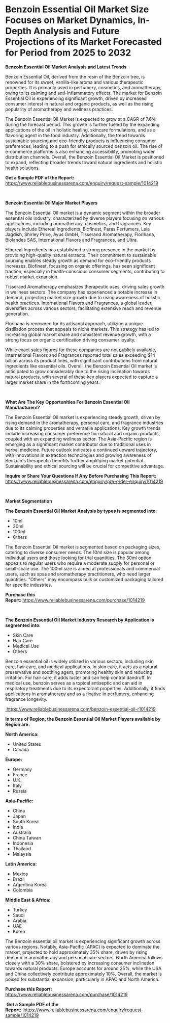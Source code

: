 <p><h1>Benzoin Essential Oil Market Size Focuses on Market Dynamics, In-Depth Analysis and Future Projections of its Market Forecasted for Period from 2025 to 2032</h1></p><p><strong>Benzoin Essential Oil Market Analysis and Latest Trends</strong></p>
<p><p>Benzoin Essential Oil, derived from the resin of the Benzoin tree, is renowned for its sweet, vanilla-like aroma and various therapeutic properties. It is primarily used in perfumery, cosmetics, and aromatherapy, owing to its calming and anti-inflammatory effects. The market for Benzoin Essential Oil is experiencing significant growth, driven by increased consumer interest in natural and organic products, as well as the rising popularity of aromatherapy and wellness practices.</p><p>The Benzoin Essential Oil Market is expected to grow at a CAGR of 7.6% during the forecast period. This growth is further fueled by the expanding applications of the oil in holistic healing, skincare formulations, and as a flavoring agent in the food industry. Additionally, the trend towards sustainable sourcing and eco-friendly products is influencing consumer preferences, leading to a push for ethically sourced benzoin oil. The rise of e-commerce platforms is also enhancing accessibility, promoting wider distribution channels. Overall, the Benzoin Essential Oil Market is positioned to expand, reflecting broader trends toward natural ingredients and holistic health solutions.</p></p>
<p><strong>Get a Sample PDF of the Report:&nbsp;</strong> <a href="https://www.reliablebusinessarena.com/enquiry/request-sample/1014219?utm_campaign=3067&utm_medium=2&utm_source=Github&utm_content=ia&utm_term=17042025&utm_id=benzoin-essential-oil">https://www.reliablebusinessarena.com/enquiry/request-sample/1014219</a></p>
<p>&nbsp;</p>
<p><strong>Benzoin Essential Oil Major Market Players</strong></p>
<p><p>The Benzoin Essential Oil market is a dynamic segment within the broader essential oils industry, characterized by diverse players focusing on various applications, including aromatherapy, cosmetics, and fragrances. Key players include Ethereal Ingredients, Biofinest, Paras Perfumers, Lala Jagdish, Shirley Price, Ayus GmbH, Tisserand Aromatherapy, Florihana, Biolandes SAS, International Flavors and Fragrances, and Ultra.</p><p>Ethereal Ingredients has established a strong presence in the market by providing high-quality natural extracts. Their commitment to sustainable sourcing enables steady growth as demand for eco-friendly products increases. Biofinest, focusing on organic offerings, has seen significant traction, especially in health-conscious consumer segments, contributing to robust market expansion.</p><p>Tisserand Aromatherapy emphasizes therapeutic uses, driving sales growth in wellness sectors. The company has experienced a notable increase in demand, projecting market size growth due to rising awareness of holistic health practices. International Flavors and Fragrances, a global leader, diversifies across various sectors, facilitating extensive reach and revenue generation.</p><p>Florihana is renowned for its artisanal approach, utilizing a unique distillation process that appeals to niche markets. This strategy has led to increasing global market share and consistent revenue growth, with a strong focus on organic certification driving consumer loyalty.</p><p>While exact sales figures for these companies are not publicly available, International Flavors and Fragrances reported total sales exceeding $14 billion across its product lines, with significant contributions from natural ingredients like essential oils. Overall, the Benzoin Essential Oil market is anticipated to grow considerably due to the rising inclination towards natural products, with several of these key players expected to capture a larger market share in the forthcoming years.</p></p>
<p>&nbsp;</p>
<p><strong>What Are The Key Opportunities For Benzoin Essential Oil Manufacturers?</strong></p>
<p><p>The Benzoin Essential Oil market is experiencing steady growth, driven by rising demand in the aromatherapy, personal care, and fragrance industries due to its calming properties and versatile applications. Key growth trends include increasing consumer preference for natural and organic products, coupled with an expanding wellness sector. The Asia-Pacific region is emerging as a significant market contributor due to traditional uses in herbal medicine. Future outlook indicates a continued upward trajectory, with innovations in extraction technologies and growing awareness of Benzoin's therapeutic benefits further amplifying market potential. Sustainability and ethical sourcing will be crucial for competitive advantage.</p></p>
<p><strong>Inquire or Share Your Questions If Any Before Purchasing This Report:</strong> <a href="https://www.reliablebusinessarena.com/enquiry/pre-order-enquiry/1014219?utm_campaign=3067&utm_medium=2&utm_source=Github&utm_content=ia&utm_term=17042025&utm_id=benzoin-essential-oil">https://www.reliablebusinessarena.com/enquiry/pre-order-enquiry/1014219</a></p>
<p>&nbsp;</p>
<p><strong>Market Segmentation</strong></p>
<p><strong>The Benzoin Essential Oil Market Analysis by types is segmented into:</strong></p>
<p><ul><li>10ml</li><li>30ml</li><li>100ml</li><li>Others</li></ul></p>
<p><p>The Benzoin Essential Oil market is segmented based on packaging sizes, catering to diverse consumer needs. The 10ml size is popular among individual users and those looking for trial quantities. The 30ml option appeals to regular users who require a moderate supply for personal or small-scale use. The 100ml size is aimed at professionals and commercial users, such as spas and aromatherapy practitioners, who need larger quantities. "Others" may encompass bulk or customized packaging tailored for specific industries.</p></p>
<p><strong>Purchase this Report:&nbsp;</strong><a href="https://www.reliablebusinessarena.com/purchase/1014219?utm_campaign=3067&utm_medium=2&utm_source=Github&utm_content=ia&utm_term=17042025&utm_id=benzoin-essential-oil">https://www.reliablebusinessarena.com/purchase/1014219</a></p>
<p>&nbsp;</p>
<p><strong>The Benzoin Essential Oil Market Industry Research by Application is segmented into:</strong></p>
<p><ul><li>Skin Care</li><li>Hair Care</li><li>Medical Use</li><li>Others</li></ul></p>
<p><p>Benzoin essential oil is widely utilized in various sectors, including skin care, hair care, and medical applications. In skin care, it acts as a natural preservative and soothing agent, promoting healthy skin and reducing irritation. For hair care, it adds luster and can help control dandruff. In medical use, benzoin serves as a topical antiseptic and can aid in respiratory treatments due to its expectorant properties. Additionally, it finds applications in aromatherapy and as a fixative in perfumery, enhancing fragrance longevity.</p></p>
<p><a href="https://www.reliablebusinessarena.com/benzoin-essential-oil-r1014219?utm_campaign=3067&utm_medium=2&utm_source=Github&utm_content=ia&utm_term=17042025&utm_id=benzoin-essential-oil">&nbsp;https://www.reliablebusinessarena.com/benzoin-essential-oil-r1014219</a></p>
<p><strong>In terms of Region, the Benzoin Essential Oil Market Players available by Region are:</strong></p>
<p>
    <p> <strong> North America: </strong>
        <ul>
            <li>United States</li>
            <li>Canada</li>
        </ul>
        </p> 
    <p> <strong> Europe: </strong>
        <ul>
            <li>Germany</li>
            <li>France</li>
            <li>U.K.</li>
            <li>Italy</li>
            <li>Russia</li>
        </ul>
        </p> 
    <p> <strong> Asia-Pacific: </strong>
        <ul>
            <li>China</li>
            <li>Japan</li>
            <li>South Korea</li>
            <li>India</li>
            <li>Australia</li>
            <li>China Taiwan</li>
            <li>Indonesia</li>
            <li>Thailand</li>
            <li>Malaysia</li>
        </ul>
        </p> 
    <p> <strong> Latin America: </strong>
        <ul>
            <li>Mexico</li>
            <li>Brazil</li>
            <li>Argentina Korea</li>
            <li>Colombia</li>
        </ul>
        </p> 
    <p> <strong> Middle East & Africa: </strong>
        <ul>
            <li>Turkey</li>
            <li>Saudi</li>
            <li>Arabia</li>
            <li>UAE</li>
            <li>Korea</li>
        </ul>
    </p>
    </p>
<p><p>The Benzoin essential oil market is experiencing significant growth across various regions. Notably, Asia-Pacific (APAC) is expected to dominate the market, projected to hold approximately 35% share, driven by rising demand in aromatherapy and personal care sectors. North America follows closely with a 30% share, bolstered by increasing consumer inclination towards natural products. Europe accounts for around 25%, while the USA and China collectively contribute approximately 10%. Overall, the market is poised for substantial expansion, particularly in APAC and North America.</p></p>
<p><strong>Purchase this Report: </strong><a href="https://www.reliablebusinessarena.com/purchase/1014219?utm_campaign=3067&utm_medium=2&utm_source=Github&utm_content=ia&utm_term=17042025&utm_id=benzoin-essential-oil">https://www.reliablebusinessarena.com/purchase/1014219</a></p>
<p>&nbsp;<strong>Get a Sample PDF of the Report:&nbsp;&nbsp;</strong><a href="https://www.reliablebusinessarena.com/enquiry/request-sample/1014219?utm_campaign=3067&utm_medium=2&utm_source=Github&utm_content=ia&utm_term=17042025&utm_id=benzoin-essential-oil">https://www.reliablebusinessarena.com/enquiry/request-sample/1014219</a></p>
<p><strong></strong></p>
<p><p></p><p></p><p></p></p>